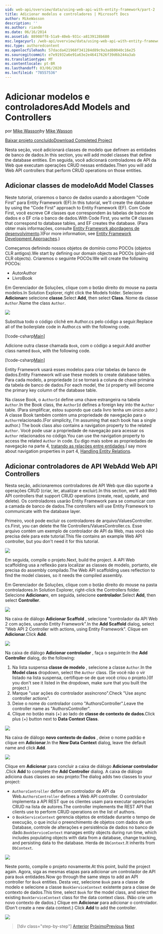 ```yaml
---
uid: web-api/overview/data/using-web-api-with-entity-framework/part-2
title: Adicionar modelos e controladores | Microsoft Docs
author: MikeWasson
description: ''
ms.author: riande
ms.date: 06/16/2014
ms.assetid: 88908ff8-51a9-40eb-931c-a8139128b680
msc.legacyurl: /web-api/overview/data/using-web-api-with-entity-framework/part-2
msc.type: authoredcontent
ms.openlocfilehash: 57dacda421968f341284d89c9a3ad80040c16e25
ms.sourcegitcommit: e7e91932a6e91a63e2e46417626f39d6b244a3ab
ms.translationtype: MT
ms.contentlocale: pt-BR
ms.lasthandoff: 03/06/2020
ms.locfileid: "78557536"
---
```

# <a name="add-models-and-controllers"></a><span data-ttu-id="cc3a3-102">Adicionar modelos e controladores</span><span class="sxs-lookup"><span data-stu-id="cc3a3-102">Add Models and Controllers</span></span>

<span data-ttu-id="cc3a3-103">por [Mike Wasson](https://github.com/MikeWasson)</span><span class="sxs-lookup"><span data-stu-id="cc3a3-103">by [Mike Wasson](https://github.com/MikeWasson)</span></span>

[<span data-ttu-id="cc3a3-104">Baixar projeto concluído</span><span class="sxs-lookup"><span data-stu-id="cc3a3-104">Download Completed Project</span></span>](https://github.com/MikeWasson/BookService)

<span data-ttu-id="cc3a3-105">Nesta seção, você adicionará classes de modelo que definem as entidades de banco de dados.</span><span class="sxs-lookup"><span data-stu-id="cc3a3-105">In this section, you will add model classes that define the database entities.</span></span> <span data-ttu-id="cc3a3-106">Em seguida, você adicionará controladores de API da Web que executam operações CRUD nessas entidades.</span><span class="sxs-lookup"><span data-stu-id="cc3a3-106">Then you will add Web API controllers that perform CRUD operations on those entities.</span></span>

## <a name="add-model-classes"></a><span data-ttu-id="cc3a3-107">Adicionar classes de modelo</span><span class="sxs-lookup"><span data-stu-id="cc3a3-107">Add Model Classes</span></span>

<span data-ttu-id="cc3a3-108">Neste tutorial, criaremos o banco de dados usando a abordagem "Code First" para Entity Framework (EF).</span><span class="sxs-lookup"><span data-stu-id="cc3a3-108">In this tutorial, we'll create the database by using the "Code First" approach to Entity Framework (EF).</span></span> <span data-ttu-id="cc3a3-109">Com Code First, você escreve C# classes que correspondem às tabelas de banco de dados e o EF cria o banco de dados.</span><span class="sxs-lookup"><span data-stu-id="cc3a3-109">With Code First, you write C# classes that correspond to database tables, and EF creates the database.</span></span> <span data-ttu-id="cc3a3-110">(Para obter mais informações, consulte [Entity Framework abordagens de desenvolvimento](https://msdn.microsoft.com/library/ms178359%28v=vs.110%29.aspx#dbfmfcf).)</span><span class="sxs-lookup"><span data-stu-id="cc3a3-110">(For more information, see [Entity Framework Development Approaches](https://msdn.microsoft.com/library/ms178359%28v=vs.110%29.aspx#dbfmfcf).)</span></span>

<span data-ttu-id="cc3a3-111">Começamos definindo nossos objetos de domínio como POCOs (objetos CLR antigos).</span><span class="sxs-lookup"><span data-stu-id="cc3a3-111">We start by defining our domain objects as POCOs (plain-old CLR objects).</span></span> <span data-ttu-id="cc3a3-112">Criaremos o seguinte POCOs:</span><span class="sxs-lookup"><span data-stu-id="cc3a3-112">We will create the following POCOs:</span></span>

- <span data-ttu-id="cc3a3-113">Autor</span><span class="sxs-lookup"><span data-stu-id="cc3a3-113">Author</span></span>
- <span data-ttu-id="cc3a3-114">Livro</span><span class="sxs-lookup"><span data-stu-id="cc3a3-114">Book</span></span>

<span data-ttu-id="cc3a3-115">Em Gerenciador de Soluções, clique com o botão direito do mouse na pasta modelos.</span><span class="sxs-lookup"><span data-stu-id="cc3a3-115">In Solution Explorer, right click the Models folder.</span></span> <span data-ttu-id="cc3a3-116">Selecione **Adicionar**e selecione **classe**.</span><span class="sxs-lookup"><span data-stu-id="cc3a3-116">Select **Add**, then select **Class**.</span></span> <span data-ttu-id="cc3a3-117">Nome da classe `Author`.</span><span class="sxs-lookup"><span data-stu-id="cc3a3-117">Name the class `Author`.</span></span>

![](part-2/_static/image1.png)

<span data-ttu-id="cc3a3-118">Substitua todo o código clichê em Author.cs pelo código a seguir.</span><span class="sxs-lookup"><span data-stu-id="cc3a3-118">Replace all of the boilerplate code in Author.cs with the following code.</span></span>

[!code-csharp[Main](part-2/samples/sample1.cs)]

<span data-ttu-id="cc3a3-119">Adicione outra classe chamada `Book`, com o código a seguir.</span><span class="sxs-lookup"><span data-stu-id="cc3a3-119">Add another class named `Book`, with the following code.</span></span>

[!code-csharp[Main](part-2/samples/sample2.cs)]

<span data-ttu-id="cc3a3-120">Entity Framework usará esses modelos para criar tabelas de banco de dados.</span><span class="sxs-lookup"><span data-stu-id="cc3a3-120">Entity Framework will use these models to create database tables.</span></span> <span data-ttu-id="cc3a3-121">Para cada modelo, a propriedade `Id` se tornará a coluna de chave primária da tabela de banco de dados.</span><span class="sxs-lookup"><span data-stu-id="cc3a3-121">For each model, the `Id` property will become the primary key column of the database table.</span></span>

<span data-ttu-id="cc3a3-122">Na classe Book, o `AuthorId` define uma chave estrangeira na tabela `Author`.</span><span class="sxs-lookup"><span data-stu-id="cc3a3-122">In the Book class, the `AuthorId` defines a foreign key into the `Author` table.</span></span> <span data-ttu-id="cc3a3-123">(Para simplificar, estou supondo que cada livro tenha um único autor.) A classe Book também contém uma propriedade de navegação para o `Author`relacionado.</span><span class="sxs-lookup"><span data-stu-id="cc3a3-123">(For simplicity, I'm assuming that each book has a single author.) The book class also contains a navigation property to the related `Author`.</span></span> <span data-ttu-id="cc3a3-124">Você pode usar a propriedade de navegação para acessar os `Author` relacionados no código.</span><span class="sxs-lookup"><span data-stu-id="cc3a3-124">You can use the navigation property to access the related `Author` in code.</span></span> <span data-ttu-id="cc3a3-125">Eu digo mais sobre as propriedades de navegação na parte 4, [tratando as relações entre entidades](part-4.md).</span><span class="sxs-lookup"><span data-stu-id="cc3a3-125">I say more about navigation properties in part 4, [Handling Entity Relations](part-4.md).</span></span>

## <a name="add-web-api-controllers"></a><span data-ttu-id="cc3a3-126">Adicionar controladores de API Web</span><span class="sxs-lookup"><span data-stu-id="cc3a3-126">Add Web API Controllers</span></span>

<span data-ttu-id="cc3a3-127">Nesta seção, adicionaremos controladores de API Web que dão suporte a operações CRUD (criar, ler, atualizar e excluir).</span><span class="sxs-lookup"><span data-stu-id="cc3a3-127">In this section, we'll add Web API controllers that support CRUD operations (create, read, update, and delete).</span></span> <span data-ttu-id="cc3a3-128">Os controladores usarão Entity Framework para se comunicar com a camada de banco de dados.</span><span class="sxs-lookup"><span data-stu-id="cc3a3-128">The controllers will use Entity Framework to communicate with the database layer.</span></span>

<span data-ttu-id="cc3a3-129">Primeiro, você pode excluir os controladores de arquivo/ValuesController. cs.</span><span class="sxs-lookup"><span data-stu-id="cc3a3-129">First, you can delete the file Controllers/ValuesController.cs.</span></span> <span data-ttu-id="cc3a3-130">Esse arquivo contém um exemplo de controlador de API da Web, mas você não precisa dele para este tutorial.</span><span class="sxs-lookup"><span data-stu-id="cc3a3-130">This file contains an example Web API controller, but you don't need it for this tutorial.</span></span>

![](part-2/_static/image2.png)

<span data-ttu-id="cc3a3-131">Em seguida, compile o projeto.</span><span class="sxs-lookup"><span data-stu-id="cc3a3-131">Next, build the project.</span></span> <span data-ttu-id="cc3a3-132">A API Web scaffolding usa a reflexão para localizar as classes de modelo, portanto, ele precisa do assembly compilado.</span><span class="sxs-lookup"><span data-stu-id="cc3a3-132">The Web API scaffolding uses reflection to find the model classes, so it needs the compiled assembly.</span></span>

<span data-ttu-id="cc3a3-133">Em Gerenciador de Soluções, clique com o botão direito do mouse na pasta controladores.</span><span class="sxs-lookup"><span data-stu-id="cc3a3-133">In Solution Explorer, right-click the Controllers folder.</span></span> <span data-ttu-id="cc3a3-134">Selecione **Adicionar**e, em seguida, selecione **controlador**.</span><span class="sxs-lookup"><span data-stu-id="cc3a3-134">Select **Add**, then select **Controller**.</span></span>

![](part-2/_static/image3.png)

<span data-ttu-id="cc3a3-135">Na caixa de diálogo **Adicionar Scaffold** , selecione "controlador da API Web 2 com ações, usando Entity Framework".</span><span class="sxs-lookup"><span data-stu-id="cc3a3-135">In the **Add Scaffold** dialog, select "Web API 2 Controller with actions, using Entity Framework".</span></span> <span data-ttu-id="cc3a3-136">Clique em **Adicionar**.</span><span class="sxs-lookup"><span data-stu-id="cc3a3-136">Click **Add**.</span></span>

![](part-2/_static/image4.png)

<span data-ttu-id="cc3a3-137">Na caixa de diálogo **Adicionar controlador** , faça o seguinte:</span><span class="sxs-lookup"><span data-stu-id="cc3a3-137">In the **Add Controller** dialog, do the following:</span></span>

1. <span data-ttu-id="cc3a3-138">Na lista suspensa **classe de modelo** , selecione a classe `Author`.</span><span class="sxs-lookup"><span data-stu-id="cc3a3-138">In the **Model class** dropdown, select the `Author` class.</span></span> <span data-ttu-id="cc3a3-139">(Se você não o vir listado na lista suspensa, certifique-se de que você criou o projeto.)</span><span class="sxs-lookup"><span data-stu-id="cc3a3-139">(If you don't see it listed in the dropdown, make sure that you built the project.)</span></span>
2. <span data-ttu-id="cc3a3-140">Marque "usar ações do controlador assíncrono".</span><span class="sxs-lookup"><span data-stu-id="cc3a3-140">Check "Use async controller actions".</span></span>
3. <span data-ttu-id="cc3a3-141">Deixe o nome do controlador como &quot;AuthorsController&quot;.</span><span class="sxs-lookup"><span data-stu-id="cc3a3-141">Leave the controller name as &quot;AuthorsController&quot;.</span></span>
4. <span data-ttu-id="cc3a3-142">Clique no botão mais (+) ao lado de **classe de contexto de dados**.</span><span class="sxs-lookup"><span data-stu-id="cc3a3-142">Click plus (+) button next to **Data Context Class**.</span></span>

![](part-2/_static/image5.png)

<span data-ttu-id="cc3a3-143">Na caixa de diálogo **novo contexto de dados** , deixe o nome padrão e clique em **Adicionar**.</span><span class="sxs-lookup"><span data-stu-id="cc3a3-143">In the **New Data Context** dialog, leave the default name and click **Add**.</span></span>

![](part-2/_static/image6.png)

<span data-ttu-id="cc3a3-144">Clique em **Adicionar** para concluir a caixa de diálogo **Adicionar controlador** .</span><span class="sxs-lookup"><span data-stu-id="cc3a3-144">Click **Add** to complete the **Add Controller** dialog.</span></span> <span data-ttu-id="cc3a3-145">A caixa de diálogo adiciona duas classes ao seu projeto:</span><span class="sxs-lookup"><span data-stu-id="cc3a3-145">The dialog adds two classes to your project:</span></span>

- <span data-ttu-id="cc3a3-146">`AuthorsController` define um controlador de API da Web.</span><span class="sxs-lookup"><span data-stu-id="cc3a3-146">`AuthorsController` defines a Web API controller.</span></span> <span data-ttu-id="cc3a3-147">O controlador implementa a API REST que os clientes usam para executar operações CRUD na lista de autores.</span><span class="sxs-lookup"><span data-stu-id="cc3a3-147">The controller implements the REST API that clients use to perform CRUD operations on the list of authors.</span></span>
- <span data-ttu-id="cc3a3-148">o `BookServiceContext` gerencia objetos de entidade durante o tempo de execução, o que inclui o preenchimento de objetos com dados de um Database, controle de alterações e persistência de dados no banco de dado.</span><span class="sxs-lookup"><span data-stu-id="cc3a3-148">`BookServiceContext` manages entity objects during run time, which includes populating objects with data from a database, change tracking, and persisting data to the database.</span></span> <span data-ttu-id="cc3a3-149">Herda de `DbContext`.</span><span class="sxs-lookup"><span data-stu-id="cc3a3-149">It inherits from `DbContext`.</span></span>

![](part-2/_static/image7.png)

<span data-ttu-id="cc3a3-150">Neste ponto, compile o projeto novamente.</span><span class="sxs-lookup"><span data-stu-id="cc3a3-150">At this point, build the project again.</span></span> <span data-ttu-id="cc3a3-151">Agora, siga as mesmas etapas para adicionar um controlador de API para `Book` entidades.</span><span class="sxs-lookup"><span data-stu-id="cc3a3-151">Now go through the same steps to add an API controller for `Book` entities.</span></span> <span data-ttu-id="cc3a3-152">Desta vez, selecione `Book` para a classe de modelo e selecione a classe `BookServiceContext` existente para a classe de contexto de dados.</span><span class="sxs-lookup"><span data-stu-id="cc3a3-152">This time, select `Book` for the model class, and select the existing `BookServiceContext` class for the data context class.</span></span> <span data-ttu-id="cc3a3-153">(Não crie um novo contexto de dados.) Clique em **Adicionar** para adicionar o controlador.</span><span class="sxs-lookup"><span data-stu-id="cc3a3-153">(Don't create a new data context.) Click **Add** to add the controller.</span></span>

![](part-2/_static/image8.png)

> [!div class="step-by-step"]
> <span data-ttu-id="cc3a3-154">[Anterior](part-1.md)
> [Próximo](part-3.md)</span><span class="sxs-lookup"><span data-stu-id="cc3a3-154">[Previous](part-1.md)
[Next](part-3.md)</span></span>
